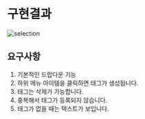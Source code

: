 # 구현결과

![selection](https://user-images.githubusercontent.com/50171003/128327784-607479d5-6b5b-4593-9cce-1ec921972fc9.gif)

## 요구사항

1. 기본적인 드랍다운 기능
2. 하위 메뉴 아이템을 클릭하면 태그가 생성됩니다.
3. 태그는 삭제가 가능합니다.
4. 중복해서 태그가 등록되지 않습니다.
5. 태그가 없을 때는 텍스트가 보입니다.
